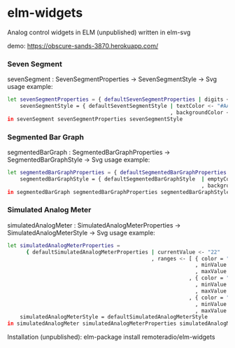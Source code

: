 # elm-widgets
Analog control widgets in ELM (unpublished) written in elm-svg

demo: https://obscure-sands-3870.herokuapp.com/

### Seven Segment
sevenSegment : SevenSegmentProperties -> SevenSegmentStyle -> Svg
usage example:
```sh
let sevenSegmentProperties = { defaultSevenSegmentProperties | digits <- "1020" }
    sevenSegmentStyle = { defaultSeventSegmentStyle | textColor <- "#AAF"
                                                    , backgroundColor <- "#FFF" }
in sevenSegment sevenSegmentProperties sevenSegmentStyle
```

### Segmented Bar Graph
segmentedBarGraph : SegmentedBarGraphProperties -> SegmentedBarGraphStyle -> Svg
usage example:
```sh
let segmentedBarGraphProperties = { defaultSegmentedBarGraphProperties | digits <- "1020" }
    segmentedBarGraphStyle = { defaultSegmentedBarGraphStyle  | emptyColor <- "#555"
                                                              , backgroundColor <- "#FFF" }
in segmentedBarGraph segmentedBarGraphProperties segmentedBarGraphStyle
```

### Simulated Analog Meter
simulatedAnalogMeter : SimulatedAnalogMeterProperties -> SimulatedAnalogMeterStyle -> Svg
usage example:
```sh
let simulatedAnalogMeterProperties = 
      { defaultSimulatedAnalogMeterProperties | currentValue <- "22"
                                              , ranges <- [ { color = "#00F"
                                                            , minValue = 0
                                                            , maxValue = 29.99 }
                                                          , { color = "#0F0"
                                                            , minValue = 0
                                                            , maxValue = 70.99 }
                                                          , { color = "#F00"
                                                            , minValue = 0
                                                            , maxValue = 70.99 ]}
    simulatedAnalogMeterStyle = defaultSimulatedAnalogMeterStyle
in simulatedAnalogMeter simulatedAnalogMeterProperties simulatedAnalogMeterStyle
```

Installation (unpublished):
elm-package install remoteradio/elm-widgets

